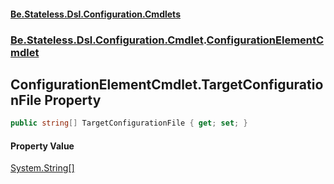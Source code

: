 #### [Be.Stateless.Dsl.Configuration.Cmdlets](README.md 'README')
### [Be.Stateless.Dsl.Configuration.Cmdlet](Be.Stateless.Dsl.Configuration.Cmdlet.md 'Be.Stateless.Dsl.Configuration.Cmdlet').[ConfigurationElementCmdlet](ConfigurationElementCmdlet.md 'Be.Stateless.Dsl.Configuration.Cmdlet.ConfigurationElementCmdlet')

## ConfigurationElementCmdlet.TargetConfigurationFile Property

```csharp
public string[] TargetConfigurationFile { get; set; }
```

#### Property Value
[System.String](https://docs.microsoft.com/en-us/dotnet/api/System.String 'System.String')[[]](https://docs.microsoft.com/en-us/dotnet/api/System.Array 'System.Array')